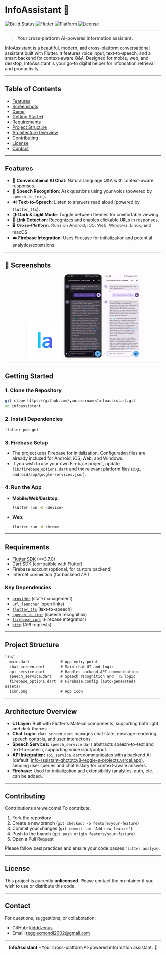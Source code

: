 # InfoAssistant 🚀

[![Build Status](https://img.shields.io/badge/build-passing-brightgreen)](https://github.com/yourusername/infoassistant/actions)
[![Flutter](https://img.shields.io/badge/flutter-3.7.0%2B-blue)](https://flutter.dev)
[![Platform](https://img.shields.io/badge/platform-android%20%7C%20ios%20%7C%20web%20%7C%20windows%20%7C%20macos%20%7C%20linux-blueviolet)](#)
[![License](https://img.shields.io/badge/license-unlicensed-lightgrey)](#license)

---

> **Your cross-platform AI-powered information assistant.**

InfoAssistant is a beautiful, modern, and cross-platform conversational assistant built with Flutter. It features voice input, text-to-speech, and a smart backend for context-aware Q&A. Designed for mobile, web, and desktop, InfoAssistant is your go-to digital helper for information retrieval and productivity.

---

## Table of Contents
- [Features](#features)
- [Screenshots](#screenshots)
- [Demo](#demo)
- [Getting Started](#getting-started)
- [Requirements](#requirements)
- [Project Structure](#project-structure)
- [Architecture Overview](#architecture-overview)
- [Contributing](#contributing)
- [License](#license)
- [Contact](#contact)

---

## Features
- 🤖 **Conversational AI Chat**: Natural language Q&A with context-aware responses.
- 🎤 **Speech Recognition**: Ask questions using your voice (powered by `speech_to_text`).
- 🔊 **Text-to-Speech**: Listen to answers read aloud (powered by `flutter_tts`).
- 🌗 **Dark & Light Mode**: Toggle between themes for comfortable viewing.
- 🔗 **Link Detection**: Recognizes and enables clickable URLs in responses.
- 🖥️ **Cross-Platform**: Runs on Android, iOS, Web, Windows, Linux, and macOS.
- ☁️ **Firebase Integration**: Uses Firebase for initialization and potential analytics/extensions.

---

## 📸 Screenshots
<p align="center">
  <img src="assets/icon.png" alt="App Icon" width="120"/>
  <img src="assets/darktheme.png" alt="Dark Theme" width="120"/>
  <img src="assets/lighttheme.png" alt="Light Theme" width="120"/>
</p>

---

## Getting Started

### 1. Clone the Repository
```bash
git clone https://github.com/yourusername/infoassistant.git
cd infoassistant
```

### 2. Install Dependencies
```bash
flutter pub get
```

### 3. Firebase Setup
- The project uses Firebase for initialization. Configuration files are already included for Android, iOS, Web, and Windows.
- If you wish to use your own Firebase project, update `lib/firebase_options.dart` and the relevant platform files (e.g., `android/app/google-services.json`).

### 4. Run the App
- **Mobile/Web/Desktop:**
  ```bash
  flutter run -d <device>
  ```
- **Web:**
  ```bash
  flutter run -d chrome
  ```

---

## Requirements
- [Flutter SDK](https://flutter.dev/docs/get-started/install) (>=3.7.0)
- Dart SDK (compatible with Flutter)
- Firebase account (optional, for custom backend)
- Internet connection (for backend API)

### Key Dependencies
- [`provider`](https://pub.dev/packages/provider) (state management)
- [`url_launcher`](https://pub.dev/packages/url_launcher) (open links)
- [`flutter_tts`](https://pub.dev/packages/flutter_tts) (text-to-speech)
- [`speech_to_text`](https://pub.dev/packages/speech_to_text) (speech recognition)
- [`firebase_core`](https://pub.dev/packages/firebase_core) (Firebase integration)
- [`http`](https://pub.dev/packages/http) (API requests)

---

## Project Structure
```
lib/
  main.dart              # App entry point
  chat_screen.dart       # Main chat UI and logic
  api_service.dart       # Handles backend API communication
  speech_service.dart    # Speech recognition and TTS logic
  firebase_options.dart  # Firebase config (auto-generated)
assets/
  icon.png               # App icon
```

---

## Architecture Overview
- **UI Layer:** Built with Flutter's Material components, supporting both light and dark themes.
- **Chat Logic:** `chat_screen.dart` manages chat state, message rendering, speech controls, and user interactions.
- **Speech Services:** `speech_service.dart` abstracts speech-to-text and text-to-speech, supporting voice input/output.
- **API Integration:** `api_service.dart` communicates with a backend AI (default: [info-assistant-qhctotcy8-reggie-s-projects.vercel.app](https://info-assistant-qhctotcy8-reggie-s-projects.vercel.app)), sending user queries and chat history for context-aware answers.
- **Firebase:** Used for initialization and extensibility (analytics, auth, etc. can be added).

---

## Contributing
Contributions are welcome! To contribute:
1. Fork the repository
2. Create a new branch (`git checkout -b feature/your-feature`)
3. Commit your changes (`git commit -am 'Add new feature'`)
4. Push to the branch (`git push origin feature/your-feature`)
5. Open a Pull Request

Please follow best practices and ensure your code passes `flutter analyze`.

---

## License
This project is currently **unlicensed**. Please contact the maintainer if you wish to use or distribute this code.

---

## Contact
For questions, suggestions, or collaboration:
- GitHub: [kidddvenus](https://github.com/kidddvenus)
- Email: reggieomondi2002@gmail.com

---

<p align="center"><b>InfoAssistant</b> – Your cross-platform AI-powered information assistant. 🤖</p>
